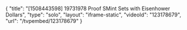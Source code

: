 {
    "title": "[1508443598] 19731978 Proof SMint Sets with Eisenhower Dollars",
    "type": "solo",
    "layout": "iframe-static",
    "videoId": "123178679",
    "url": "\/tvpembed\/123178679"
}